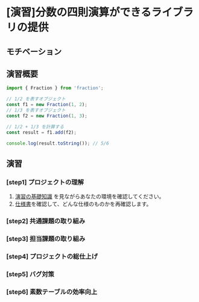# [演習]分数の四則演算ができるライブラリの提供

## モチベーション

## 演習概要

```ts
import { Fraction } from 'fraction';

// 1/2 を表すオブジェクト
const f1 = new Fraction(1, 2);
// 1/3 を表すオブジェクト
const f2 = new Fraction(1, 3);

// 1/2 + 1/3 を計算する
const result = f1.add(f2);

console.log(result.toString()); // 5/6
```

## 演習

### [step1] プロジェクトの理解

1. [演習の基礎知識](./演習の基礎知識.md) を見ながらあなたの環境を確認してください。
2. [仕様書](../api/index.md)を確認して、どんな仕様のものかを再確認します。

### [step2] 共通課題の取り組み

### [step3] 担当課題の取り組み

### [step4] プロジェクトの総仕上げ

### [step5] バグ対策

### [step6] 素数テーブルの効率向上
